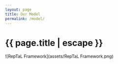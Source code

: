 ```yaml
---
layout: page
title: Our Model
permalink: /model/
---
```


<h1 class="page-title">{{ page.title | escape }}</h1>

![RepTaL Framework](assets/RepTaL Framework.png)




